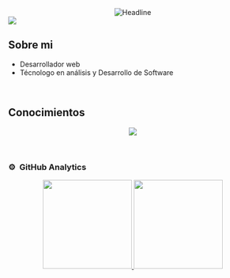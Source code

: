 <div align="center">
<div align=center>
       <img src="https://readme-typing-svg.herokuapp.com?color=%81503100&size=32&center=true&vCenter=true&width=600&height=50&lines=Hi+there+I'm+Victor+%F0%9F%91%8B;Web+Developer;Problem+Solver" alt="Headline" />
    </div>
</div>

<img src="https://github.com/user-attachments/assets/857d6343-b674-4549-995b-ab0840174ae1">


## Sobre mi

- Desarrollador web
- Técnologo en análisis y Desarrollo de Software
<br>

## Conocimientos
<p align="center">
  <span>
    <img src="https://skillicons.dev/icons?i=git,bootstrap,css,github,html,js,laravel,mysql,nodejs,npm,php,postman,vue" />
  </span>
</p>
<br>

### ⚙️ &nbsp;GitHub Analytics

<p align="center">
<a href="https://github.com/SaickVectrum">
  <img height="180em" src="https://github-readme-stats-eight-theta.vercel.app/api?username=SaickVectrum&show_icons=true&theme=algolia&include_all_commits=true&count_private=true"/>
  <img height="180em" src="https://github-readme-stats-eight-theta.vercel.app/api/top-langs/?username=SaickVectrum&layout=compact&langs_count=8&theme=algolia"/>
</a>
</p>
